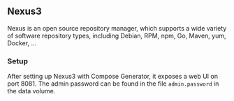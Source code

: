 ## Nexus3
Nexus is an open source repository manager, which supports a wide variety of software repository types, including Debian, RPM, npm, Go, Maven, yum, Docker, ...

### Setup
After setting up Nexus3 with Compose Generator, it exposes a web UI on port 8081. The admin password can be found in the file `admin.password` in the data volume.